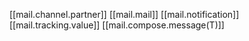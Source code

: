 [[mail.channel.partner]]
[[mail.mail]]
[[mail.notification]]
[[mail.tracking.value]]
[[mail.compose.message(T)]]
